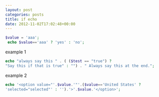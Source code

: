 ```yaml
---
layout: post
categories: posts
title: if echo
date: 2012-11-02T17:02:48+00:00
---
```


```php
$value = 'aaa';
 echo $value=='aaa' ? 'yes' : 'no';

```

example 1

```php
echo "always say this " . ( ($test == "true") ? 
"Say this if that is true" : "") . " Always say this at the end.";
```

example 2

```php
echo '<option value="'.$value.'"'.($value=='United States' ? 
'selected="selected"' : '').'>'.$value.'</option>';
```